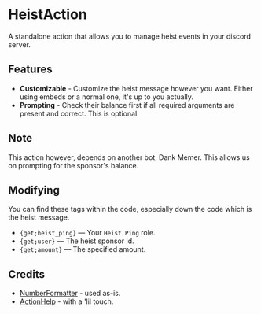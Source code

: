 # HeistAction
A standalone action that allows you to manage heist events in your discord server.

## Features
- **Customizable** - Customize the heist message however you want. Either using embeds or a normal one, it's up to you actually.
- **Prompting** - Check their balance first if all required arguments are present and correct. This is optional.

## Note
This action however, depends on another bot, Dank Memer. This allows us on prompting for the sponsor's balance.

## Modifying
You can find these tags within the code, especially down the code which is the heist message. 
- `{get;heist_ping}` — Your `Heist Ping` role.
- `{get;user}` — The heist sponsor id.
- `{get;amount}` — The specified amount.

## Credits
- [NumberFormatter](../../Snippets/JaM-NumberFormatter) - used as-is.
- [ActionHelp](../../Snippets/Deano-ActionHelp) - with a 'lil touch.
